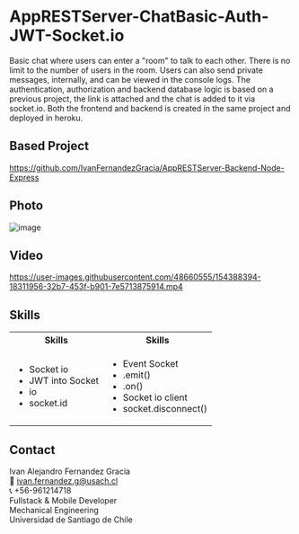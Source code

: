# AppRESTServer-ChatBasic-Auth-JWT-Socket.io
Basic chat where users can enter a "room" to talk to each other. There is no limit to the number of users in the room. Users can also send private messages, internally, and can be viewed in the console logs. The authentication, authorization and backend database logic is based on a previous project, the link is attached and the chat is added to it via socket.io. Both the frontend and backend is created in the same project and deployed in heroku.

## Based Project 
https://github.com/IvanFernandezGracia/AppRESTServer-Backend-Node-Express 

## Photo
![image](https://user-images.githubusercontent.com/48660555/154388460-88958b24-cf89-4b39-b839-a4288aa011e5.png)

## Video 
https://user-images.githubusercontent.com/48660555/154388394-18311956-32b7-453f-b901-7e5713875914.mp4

<!-- Tech -->
## Skills
<table>
  <tbody>
    <tr>
      <th align="center">Skills</th>
      <th align="center">Skills</th>      
    </tr>
        <td>
        <ul>
          <li>Socket io</li>
          <li>JWT into Socket</li>
          <li>io</li>
          <li>socket.id</li>
        </ul>
      </td>    
        <td>
        <ul>
          <li>Event Socket</li>
          <li>.emit()</li>
          <li>.on()</li>
          <li>Socket io client</li>
          <li>socket.disconnect()</li>
        </ul>
      </td>
  </tbody>
</table>


<!-- CONTACT -->
## Contact
Ivan Alejandro Fernandez Gracia  
:email: ivan.fernandez.g@usach.cl  
:telephone_receiver: +56-961214718  
Fullstack & Mobile Developer  
Mechanical Engineering  
Universidad de Santiago de Chile
